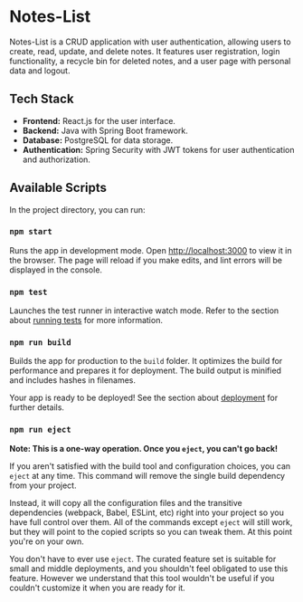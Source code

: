 # Notes-List

Notes-List is a CRUD application with user authentication, allowing users to create, read, update, and delete notes. It features user registration, login functionality, a recycle bin for deleted notes, and a user page with personal data and logout.

## Tech Stack

- **Frontend:** React.js for the user interface.
- **Backend:** Java with Spring Boot framework.
- **Database:** PostgreSQL for data storage.
- **Authentication:** Spring Security with JWT tokens for user authentication and authorization.

## Available Scripts

In the project directory, you can run:

### `npm start`

Runs the app in development mode. Open [http://localhost:3000](http://localhost:3000) to view it in the browser. The page will reload if you make edits, and lint errors will be displayed in the console.

### `npm test`

Launches the test runner in interactive watch mode. Refer to the section about [running tests](https://create-react-app.dev/docs/running-tests/) for more information.

### `npm run build`

Builds the app for production to the `build` folder. It optimizes the build for performance and prepares it for deployment. The build output is minified and includes hashes in filenames.

Your app is ready to be deployed! See the section about [deployment](https://create-react-app.dev/docs/deployment/) for further details.

### `npm run eject`

**Note: This is a one-way operation. Once you `eject`, you can't go back!**

If you aren't satisfied with the build tool and configuration choices, you can `eject` at any time. This command will remove the single build dependency from your project.

Instead, it will copy all the configuration files and the transitive dependencies (webpack, Babel, ESLint, etc) right into your project so you have full control over them. All of the commands except `eject` will still work, but they will point to the copied scripts so you can tweak them. At this point you're on your own.

You don't have to ever use `eject`. The curated feature set is suitable for small and middle deployments, and you shouldn't feel obligated to use this feature. However we understand that this tool wouldn't be useful if you couldn't customize it when you are ready for it.
